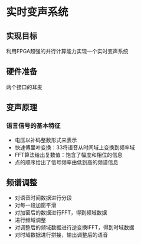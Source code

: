 # 实时变声系统

## 实现目标

利用FPGA超强的并行计算能力实现一个实时变声系统

## 硬件准备

两个接口的耳麦

## 变声原理

### 语言信号的基本特征

- 电压以补码整数形式来表示
- 快速傅里叶变换：33将语音从时间域上变换到频率域
- FFT算法给出复数值：饱含了幅度和相位的信息
- 点的顺序给出了信号频率由低到高的频谱信息

## 频谱调整

- 对语音时间数据进行分段
- 对每一段加窗平滑
- 对加窗后的数据进行FFT，得到频域数据
- 进行频域调整
- 对调整后的频域数据进行逆变换IFFT，得到时域数据
- 对时域数据进行拼接，输出调整后的语音
